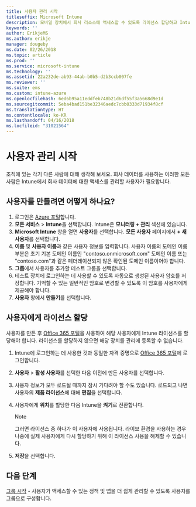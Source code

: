 ```yaml
---
title: 사용자 관리 시작
titlesuffix: Microsoft Intune
description: 모바일 장치에서 회사 리소스에 액세스할 수 있도록 라이선스 할당하고 Intune에 사용자를 추가합니다.
keywords: ''
author: ErikjeMS
ms.author: erikje
manager: dougeby
ms.date: 02/26/2018
ms.topic: article
ms.prod: ''
ms.service: microsoft-intune
ms.technology: ''
ms.assetid: 22a232de-ab93-44ab-b0b5-d2b3ccb007fe
ms.reviewer: ''
ms.suite: ems
ms.custom: intune-azure
ms.openlocfilehash: 6ed6b95a11eddfeb748b21d6df55f3a5668d9e1d
ms.sourcegitcommit: 5eba4bad151be32346aedc7cbb0333d71934f8cf
ms.translationtype: HT
ms.contentlocale: ko-KR
ms.lasthandoff: 04/16/2018
ms.locfileid: "31021564"
---
```

# <a name="get-started-managing-users"></a>사용자 관리 시작

조직에 있는 각기 다른 사람에 대해 생각해 보세요. 회사 데이터를 사용하는 이러한 모든 사람은 Intune에서 회사 데이터에 대한 액세스를 관리할 사용자가 필요합니다.

## <a name="how-do-i-create-a-user"></a>사용자를 만들려면 어떻게 하나요?

1. 로그인은 [Azure 포털](https://portal.azure.com)합니다.
2. **모든 서비스** > **Intune**을 선택합니다. Intune은 **모니터링 + 관리** 섹션에 있습니다.
3. **Microsoft Intune** 창을 열면 **사용자**를 선택합니다. **모든 사용자** 페이지에서 **+ 새 사용자**를 선택합니다.
4. **이름** 및 **사용자 이름**과 같은 사용자 정보를 입력합니다. 사용자 이름의 도메인 이름 부분은 초기 기본 도메인 이름인 "contoso.onmicrosoft.com" 도메인 이름 또는 "contoso.com"과 같은 페더레이션되지 않은 확인된 도메인 이름이어야 합니다.
5. **그룹**에서 사용자를 추가할 테스트 그룹을 선택합니다.
6. 테스트 장치에 로그인하는 데 사용할 수 있도록 자동으로 생성된 사용자 암호를 저장합니다. 기억할 수 있는 일반적인 암호로 변경할 수 있도록 이 암호를 사용자에게 제공해야 합니다.
7. **사용자** 창에서 **만들기**를 선택합니다.

## <a name="assigning-licenses-to-users"></a>사용자에게 라이선스 할당

사용자를 만든 후 [Office 365 포털](http://go.microsoft.com/fwlink/p/?LinkId=698854)을 사용하여 해당 사용자에게 Intune 라이선스를 할당해야 합니다. 라이선스를 할당하지 않으면 해당 장치를 관리에 등록할 수 없습니다.

1. Intune에 로그인하는 데 사용한 것과 동일한 자격 증명으로 [Office 365 포털](http://go.microsoft.com/fwlink/p/?LinkId=698854)에 로그인합니다.
2. **사용자** > **활성 사용자**를 선택한 다음 이전에 만든 사용자를 선택합니다.
3. 사용자 정보가 모두 로드될 때까지 잠시 기다려야 할 수도 있습니다. 로드되고 나면 사용자의 **제품 라이선스**에 대해 **편집**을 선택합니다.
4. 사용자에게 **위치**를 할당한 다음 Intune을 **켜기**로 전환합니다.

   > [!NOTE]
   > 그러면 라이선스 중 하나가 이 사용자에 사용됩니다. 라이브 환경을 사용하는 경우 나중에 실제 사용자에게 다시 할당하기 위해 이 라이선스 사용을 해제할 수 있습니다.

5. **저장**을 선택합니다.

## <a name="next-steps"></a>다음 단계

[그룹 시작](get-started-groups.md) - 사용자가 액세스할 수 있는 정책 및 앱을 더 쉽게 관리할 수 있도록 사용자를 그룹으로 구성합니다.
